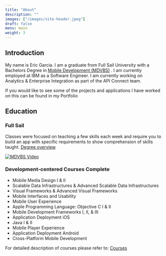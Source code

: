 ```yaml
---
title: "About"
description: ""
images: ["/images/site-header.jpeg"]
draft: false
menu: main
weight: 3
---
```


## Introduction

My name is Eric Garcia. I am a graduate from Full Sail University with a
Bachelors Degree in
<a href="https://www.fullsail.edu/degrees/mobile-development-bachelor" target="blank"> Mobile Development (MDVBS)</a> . I am currently employed at IBM as a Software Engineer. I am currently working on Analytics & Enterprise Integration as part of the API Connect team.

<!-- Need to add links to about and portfolio sections -->

If you would like to see some of the projects and applications I have
worked on this can be found in my Portfolio

## Education

### Full Sail

Classes were focused on teaching a few skills each week and require you
to build an app with specific requirements to show comprehension of
skills taught. <a href="https://www.fullsail.edu/degrees/mobile-development-bachelor"> Degree overview</a>.

<!-- MDVBS Video -->

[![MDVBS Video](/images/mdvbs-video-thumb.png)](https://youtu.be/5FohgYaD9OU)

<!-- <iframe width="560" height="315" src="https://www.youtube-nocookie.com/embed/5FohgYaD9OU" title="YouTube video player" frameborder="0" allow="accelerometer; autoplay; clipboard-write; encrypted-media; gyroscope; picture-in-picture" allowfullscreen></iframe> -->

### Development-centered Courses Complete

- Mobile Media Design I & II
- Scalable Data Infrastructures & Advanced Scalable Data Infrastructures
- Visual Frameworks & Advanced Visual Frameworks
- Mobile Interfaces and Usability
- Mobile User Experience
- Apple Programming Language: Objective C I & II
- Mobile Development Frameworks I, II, & III
- Application Deployment iOS
- Java I & II
- Mobile Player Experience
- Application Deployment Android
- Cross-Platform Mobile Development

For detailed description of courses please refer to: [Courses](https://www.fullsail.edu/degrees/mobile-development-bachelor/courses)
